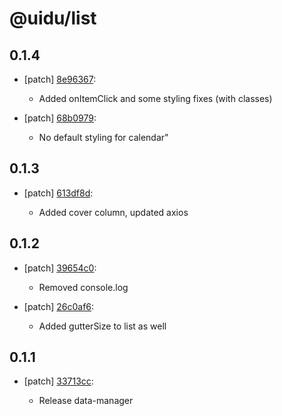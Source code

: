# @uidu/list

## 0.1.4
- [patch] [8e96367](https://github.org/uidu-org/guidu/commits/8e96367):

  - Added onItemClick and some styling fixes (with classes)
- [patch] [68b0979](https://github.org/uidu-org/guidu/commits/68b0979):

  - No default styling for calendar"

## 0.1.3
- [patch] [613df8d](https://github.org/uidu-org/guidu/commits/613df8d):

  - Added cover column, updated axios

## 0.1.2
- [patch] [39654c0](https://github.org/uidu-org/guidu/commits/39654c0):

  - Removed console.log
- [patch] [26c0af6](https://github.org/uidu-org/guidu/commits/26c0af6):

  - Added gutterSize to list as well

## 0.1.1
- [patch] [33713cc](https://github.org/uidu-org/guidu/commits/33713cc):

  - Release data-manager

